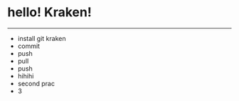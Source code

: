 # hello! Kraken!

---

- install git kraken
- commit
- push
- pull
- push
- hihihi
- second prac
- 3
